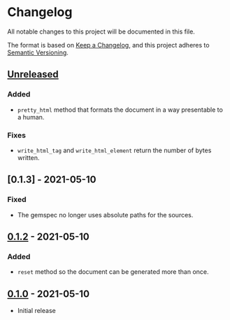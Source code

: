 # Changelog
All notable changes to this project will be documented in this file.

The format is based on [Keep a Changelog], and this project adheres to [Semantic Versioning].

## [Unreleased]
### Added
- `pretty_html` method that formats the document in a way presentable to a human.

### Fixes
- `write_html_tag` and `write_html_element` return the number of bytes written.

## [0.1.3] - 2021-05-10
### Fixed
- The gemspec no longer uses absolute paths for the sources.

## [0.1.2] - 2021-05-10
### Added
- `reset` method so the document can be generated more than once.

## [0.1.0] - 2021-05-10
- Initial release


[Unreleased]: https://github.com/hi5dev/dhtml/compare/v0.1.2...HEAD
[0.1.2]: https://github.com/hi5dev/dhtml/compare/v0.1.2..v0.1.0
[0.1.0]: https://github.com/hi5dev/dhtml/releases/tag/v0.1.0

[Keep a Changelog]: https://keepachangelog.com/en/1.0.0/
[Semantic Versioning]: https://semver.org/spec/v2.0.0.html
